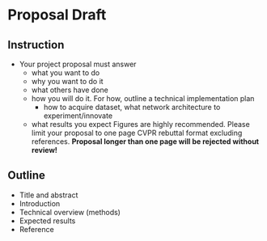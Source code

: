 # Proposal Draft
## Instruction 
- Your project proposal must answer 
  - what you want to do
  - why you want to do it
  - what others have done
  - how you will do it. For how, outline a technical implementation plan 
    - how to acquire dataset, what network architecture to experiment/innovate
  - what results you expect
Figures are highly recommended. Please limit your proposal to one page CVPR rebuttal format excluding references. 
**Proposal longer than one page will be rejected without review!**

## Outline
- Title and abstract
- Introduction
- Technical overview (methods)
- Expected results
- Reference
